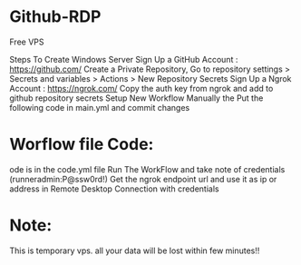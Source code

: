 # Github-RDP
Free VPS

Steps To Create Windows Server
Sign Up a GitHub Account : https://github.com/
Create a Private Repository, Go to repository settings > Secrets and variables > Actions > New Repository Secrets
Sign Up a Ngrok Account : https://ngrok.com/
Copy the auth key from ngrok and add to github repository secrets
Setup New Workflow Manually the Put the following code in main.yml and commit changes

# Worflow file Code:
ode is in the code.yml file
Run The WorkFlow and take note of credentials (runneradmin:P@ssw0rd!)
Get the ngrok endpoint url and use it as ip or address in Remote Desktop Connection with credentials


# Note:
This is temporary vps. all your data will be lost within few minutes!!
